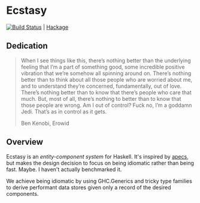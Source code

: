 # Ecstasy

[![Build Status](https://travis-ci.org/isovector/ecstasy.svg?branch=master)](https://travis-ci.org/isovector/ecstasy) | [Hackage][hackage]

[hackage]: https://hackage.haskell.org/package/ecstasy

## Dedication

> When I see things like this, there’s nothing better than the underlying
> feeling that I’m a part of something good, some incredible positive vibration
> that we’re somehow all spinning around on. There’s nothing better than to
> think about all those people who are worried about me, and to understand
> they’re concerned, fundamentally, out of love. There’s nothing better than to
> know that there’s people who care that much. But, most of all, there’s nothing
> to better than to know that those people are wrong. Am I out of control? Fuck
> no, I’m a goddamn Jedi. That’s as in control as it gets.
>
> Ben Kenobi, Erowid


## Overview

Ecstasy is an *entity-component system* for Haskell. It's inspired by
[apecs][apecs], but makes the design decision to focus on being idiomatic rather
than being fast. Maybe. I haven't actually benchmarked it.

[apecs]: https://github.com/jonascarpay/apecs

We achieve being idiomatic by using GHC.Generics and tricky type families to
derive performant data stores given only a record of the desired components.

